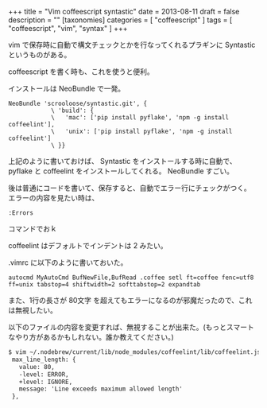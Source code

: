 +++
title = "Vim coffeescript syntastic"
date = 2013-08-11
draft = false
description = ""
[taxonomies]
categories = [ "coffeescript" ]
tags = [ "coffeescript", "vim", "syntax" ]
+++

vim で保存時に自動で構文チェックとかを行なってくれるプラギンに
Syntastic というものがある。

coffeescript を書く時も、これを使うと便利。

インストールは NeoBundle で一発。

```vim
NeoBundle 'scrooloose/syntastic.git', {
            \ 'build': {
            \   'mac': ['pip install pyflake', 'npm -g install coffeelint'],
            \   'unix': ['pip install pyflake', 'npm -g install coffeelint']
            \ }}
```

上記のように書いておけば、 Syntastic をインストールする時に自動で、
pyflake と coffeelint をインストールしてくれる。 NeoBundle
すごい。

後は普通にコードを書いて、保存すると、自動でエラー行にチェックがつく。
エラーの内容を見たい時は、

```vim
:Errors
```

コマンドでおｋ

coffeelint はデフォルトでインデントは 2 みたい。

.vimrc に以下のように書いておいた。

```vim
autocmd MyAutoCmd BufNewFile,BufRead .coffee setl ft=coffee fenc=utf8 ff=unix tabstop=4 shiftwidth=2 softtabstop=2 expandtab
```

また、1行の長さが 80文字
を超えてもエラーになるのが邪魔だったので、これは無視したい。

以下のファイルの内容を変更すれば、無視することが出来た。(もっとスマートなやり方があるかもしれない。誰か教えてください。)

```diff
$ vim ~/.nodebrew/current/lib/node_modules/coffeelint/lib/coffeelint.js
 max_line_length: {
   value: 80,
   -level: ERROR,
   +level: IGNORE,
   message: 'Line exceeds maximum allowed length'
 },
```
